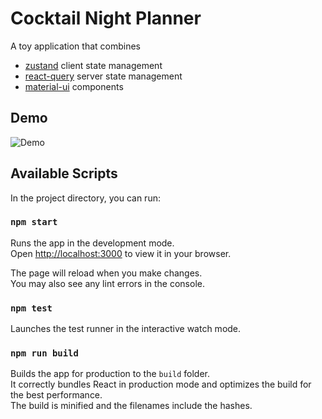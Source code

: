 # Cocktail Night Planner

A toy application that combines
- [zustand](https://github.com/pmndrs/zustand) client state management
- [react-query](https://github.com/tannerlinsley/react-query) server state management
- [material-ui](https://github.com/mui-org/material-ui) components

## Demo

![Demo](https://user-images.githubusercontent.com/2993523/150721077-385fda51-b93f-44e1-a633-36cc1b608e34.gif)

## Available Scripts

In the project directory, you can run:

### `npm start`

Runs the app in the development mode.\
Open [http://localhost:3000](http://localhost:3000) to view it in your browser.

The page will reload when you make changes.\
You may also see any lint errors in the console.

### `npm test`

Launches the test runner in the interactive watch mode.

### `npm run build`

Builds the app for production to the `build` folder.\
It correctly bundles React in production mode and optimizes the build for the best performance.\
The build is minified and the filenames include the hashes.
